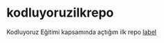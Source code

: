 # kodluyoruzilkrepo
Kodluyoruz Eğitimi kapsamında açtığım ilk repo
[label](https://www.google.com/imgres?imgurl%3Dhttps%3A%2F%2Favatars.githubusercontent.com%2Fu%2F30476529%3Fs%3D280%26v%3D4%26tbnid%3Ds_9DjRe3FgTwwM%26vet%3D12ahUKEwiE-a3E_t7-AhXVwyoKHWjYAcEQMygAegUIARCqAQ..i%26imgrefurl%3Dhttps%3A%2F%2Fgithub.com%2FKodluyoruz%26docid%3DKpcO2VeDc0YBiM%26w%3D280%26h%3D280%26q%3Dkodluyoruz%26ved%3D2ahUKEwiE-a3E_t7-AhXVwyoKHWjYAcEQMygAegUIARCqAQ)